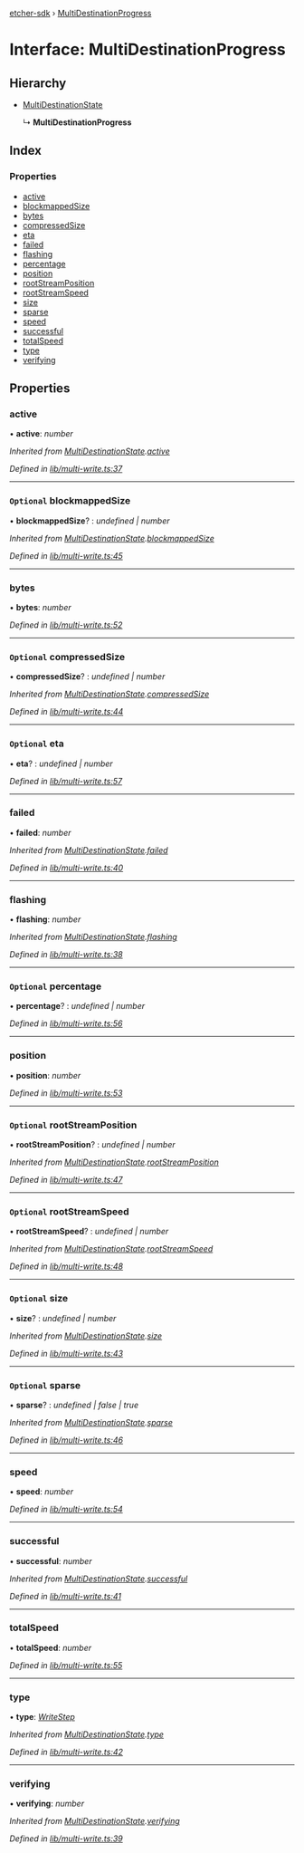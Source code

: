 [etcher-sdk](../README.md) › [MultiDestinationProgress](multidestinationprogress.md)

# Interface: MultiDestinationProgress

## Hierarchy

* [MultiDestinationState](multidestinationstate.md)

  ↳ **MultiDestinationProgress**

## Index

### Properties

* [active](multidestinationprogress.md#active)
* [blockmappedSize](multidestinationprogress.md#optional-blockmappedsize)
* [bytes](multidestinationprogress.md#bytes)
* [compressedSize](multidestinationprogress.md#optional-compressedsize)
* [eta](multidestinationprogress.md#optional-eta)
* [failed](multidestinationprogress.md#failed)
* [flashing](multidestinationprogress.md#flashing)
* [percentage](multidestinationprogress.md#optional-percentage)
* [position](multidestinationprogress.md#position)
* [rootStreamPosition](multidestinationprogress.md#optional-rootstreamposition)
* [rootStreamSpeed](multidestinationprogress.md#optional-rootstreamspeed)
* [size](multidestinationprogress.md#optional-size)
* [sparse](multidestinationprogress.md#optional-sparse)
* [speed](multidestinationprogress.md#speed)
* [successful](multidestinationprogress.md#successful)
* [totalSpeed](multidestinationprogress.md#totalspeed)
* [type](multidestinationprogress.md#type)
* [verifying](multidestinationprogress.md#verifying)

## Properties

###  active

• **active**: *number*

*Inherited from [MultiDestinationState](multidestinationstate.md).[active](multidestinationstate.md#active)*

*Defined in [lib/multi-write.ts:37](https://github.com/balena-io-modules/etcher-sdk/blob/e5355bd/lib/multi-write.ts#L37)*

___

### `Optional` blockmappedSize

• **blockmappedSize**? : *undefined | number*

*Inherited from [MultiDestinationState](multidestinationstate.md).[blockmappedSize](multidestinationstate.md#optional-blockmappedsize)*

*Defined in [lib/multi-write.ts:45](https://github.com/balena-io-modules/etcher-sdk/blob/e5355bd/lib/multi-write.ts#L45)*

___

###  bytes

• **bytes**: *number*

*Defined in [lib/multi-write.ts:52](https://github.com/balena-io-modules/etcher-sdk/blob/e5355bd/lib/multi-write.ts#L52)*

___

### `Optional` compressedSize

• **compressedSize**? : *undefined | number*

*Inherited from [MultiDestinationState](multidestinationstate.md).[compressedSize](multidestinationstate.md#optional-compressedsize)*

*Defined in [lib/multi-write.ts:44](https://github.com/balena-io-modules/etcher-sdk/blob/e5355bd/lib/multi-write.ts#L44)*

___

### `Optional` eta

• **eta**? : *undefined | number*

*Defined in [lib/multi-write.ts:57](https://github.com/balena-io-modules/etcher-sdk/blob/e5355bd/lib/multi-write.ts#L57)*

___

###  failed

• **failed**: *number*

*Inherited from [MultiDestinationState](multidestinationstate.md).[failed](multidestinationstate.md#failed)*

*Defined in [lib/multi-write.ts:40](https://github.com/balena-io-modules/etcher-sdk/blob/e5355bd/lib/multi-write.ts#L40)*

___

###  flashing

• **flashing**: *number*

*Inherited from [MultiDestinationState](multidestinationstate.md).[flashing](multidestinationstate.md#flashing)*

*Defined in [lib/multi-write.ts:38](https://github.com/balena-io-modules/etcher-sdk/blob/e5355bd/lib/multi-write.ts#L38)*

___

### `Optional` percentage

• **percentage**? : *undefined | number*

*Defined in [lib/multi-write.ts:56](https://github.com/balena-io-modules/etcher-sdk/blob/e5355bd/lib/multi-write.ts#L56)*

___

###  position

• **position**: *number*

*Defined in [lib/multi-write.ts:53](https://github.com/balena-io-modules/etcher-sdk/blob/e5355bd/lib/multi-write.ts#L53)*

___

### `Optional` rootStreamPosition

• **rootStreamPosition**? : *undefined | number*

*Inherited from [MultiDestinationState](multidestinationstate.md).[rootStreamPosition](multidestinationstate.md#optional-rootstreamposition)*

*Defined in [lib/multi-write.ts:47](https://github.com/balena-io-modules/etcher-sdk/blob/e5355bd/lib/multi-write.ts#L47)*

___

### `Optional` rootStreamSpeed

• **rootStreamSpeed**? : *undefined | number*

*Inherited from [MultiDestinationState](multidestinationstate.md).[rootStreamSpeed](multidestinationstate.md#optional-rootstreamspeed)*

*Defined in [lib/multi-write.ts:48](https://github.com/balena-io-modules/etcher-sdk/blob/e5355bd/lib/multi-write.ts#L48)*

___

### `Optional` size

• **size**? : *undefined | number*

*Inherited from [MultiDestinationState](multidestinationstate.md).[size](multidestinationstate.md#optional-size)*

*Defined in [lib/multi-write.ts:43](https://github.com/balena-io-modules/etcher-sdk/blob/e5355bd/lib/multi-write.ts#L43)*

___

### `Optional` sparse

• **sparse**? : *undefined | false | true*

*Inherited from [MultiDestinationState](multidestinationstate.md).[sparse](multidestinationstate.md#optional-sparse)*

*Defined in [lib/multi-write.ts:46](https://github.com/balena-io-modules/etcher-sdk/blob/e5355bd/lib/multi-write.ts#L46)*

___

###  speed

• **speed**: *number*

*Defined in [lib/multi-write.ts:54](https://github.com/balena-io-modules/etcher-sdk/blob/e5355bd/lib/multi-write.ts#L54)*

___

###  successful

• **successful**: *number*

*Inherited from [MultiDestinationState](multidestinationstate.md).[successful](multidestinationstate.md#successful)*

*Defined in [lib/multi-write.ts:41](https://github.com/balena-io-modules/etcher-sdk/blob/e5355bd/lib/multi-write.ts#L41)*

___

###  totalSpeed

• **totalSpeed**: *number*

*Defined in [lib/multi-write.ts:55](https://github.com/balena-io-modules/etcher-sdk/blob/e5355bd/lib/multi-write.ts#L55)*

___

###  type

• **type**: *[WriteStep](../README.md#writestep)*

*Inherited from [MultiDestinationState](multidestinationstate.md).[type](multidestinationstate.md#type)*

*Defined in [lib/multi-write.ts:42](https://github.com/balena-io-modules/etcher-sdk/blob/e5355bd/lib/multi-write.ts#L42)*

___

###  verifying

• **verifying**: *number*

*Inherited from [MultiDestinationState](multidestinationstate.md).[verifying](multidestinationstate.md#verifying)*

*Defined in [lib/multi-write.ts:39](https://github.com/balena-io-modules/etcher-sdk/blob/e5355bd/lib/multi-write.ts#L39)*
